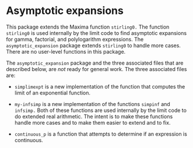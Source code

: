 # Asymptotic expansions

This package extends the Maxima function `stirling0.` The function `stirling0` is used internally by the limit code to find asymptotic expansions for gamma, factorial, and polylogarithm expressions. The `asymptotic_expansion` package extends `stirling0` to handle more cases. There are no user-level functions in this package.

The `asymptotic_expansion` package and the three associated files that are described below, are _not_ ready for general work. The three associated files are:

* `simplimexpt` is a new implementation of the function that computes the limit of an exponential function. 

* `my-infsimp` is a new implementation of the functions `simpinf` and `infsimp.` 
Both of these functions are used internally by the limit code to do extended real arithmetic. The intent is to make these functions handle more cases and to make
them easier to extend and to fix.

* `continuous_p` is a function that attempts to determine if an expression is continuous.

